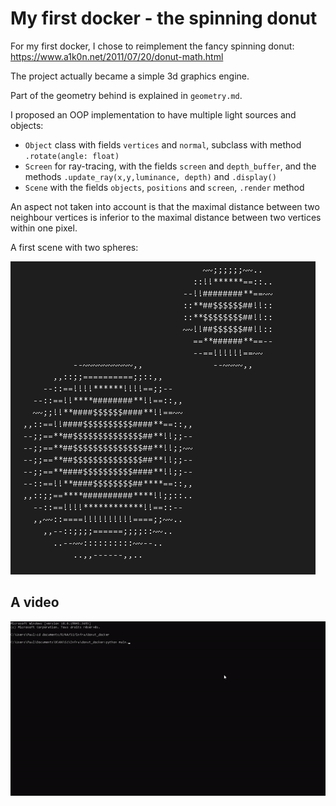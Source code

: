 # My first docker - the spinning donut

For my first docker, I chose to reimplement the fancy spinning donut:
https://www.a1k0n.net/2011/07/20/donut-math.html

The project actually became a simple 3d graphics engine.

Part of the geometry behind is explained in `geometry.md`.

I proposed an OOP implementation to have multiple light sources and objects:
- `Object` class with fields `vertices` and `normal`, subclass with method `.rotate(angle: float)` 
- `Screen` for ray-tracing, with the fields `screen` and `depth_buffer`, and the methods `.update_ray(x,y,luminance, depth)` and `.display()`
- `Scene` with the fields `objects`, `positions` and `screen`, `.render` method
  
An aspect not taken into account is that the maximal distance between two neighbour vertices is inferior to the maximal distance between two vertices within one pixel.

A first scene with two spheres:  

![Screen](figures/two_spheres.PNG)

## A video

![Spinning donut](figures/donut.gif)